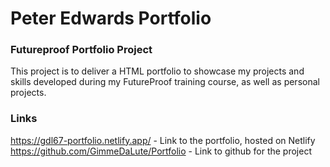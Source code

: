# Peter Edwards Portfolio
### Futureproof Portfolio Project
This project is to deliver a HTML portfolio to showcase my projects and skills developed during my FutureProof training course, as well as personal projects.

### Links
https://gdl67-portfolio.netlify.app/ - Link to the portfolio, hosted on Netlify
https://github.com/GimmeDaLute/Portfolio - Link to github for the project
